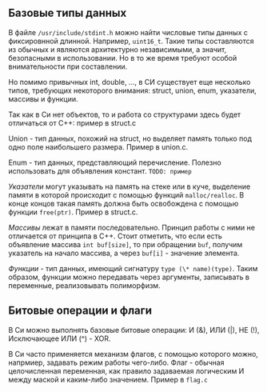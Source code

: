 ## Базовые типы данных

В файле `/usr/include/stdint.h` можно найти числовые типы данных с
фиксировнной длинной. Например, `uint16_t`. Такие типы составляются из
обычных и являются архитектурно независимыми, а значит, безопасными
в использовании. Но в то же время требуют особой внимательности при
составлении.

Но помимо привычных int, double, ..., в СИ существует еще несколько типов,
требующих некоторого внимания: struct, union, enum, указатели, массивы и
функции.

Так как в Си нет объектов, то и работа со структурами здесь будет отличаться
от C++: пример в struct.c

Union - тип данных, похожий на struct, но выделяет память только под одно
поле наибольшего размера. Пример в union.c.

Enum - тип данных, представляющий перечисление. Полезно использовать для
объявления констант. `TODO: пример`

_Указатели_ могут указывать на память на стеке или в куче, выделение памяти
в которой происходит с помощью функций `malloc/realloc`. В конце концов
такая память должна быть освобождена с помощью функции `free(ptr)`. Пример
в struct.c.

_Массивы_ лежат в памяти последовательно. Принцип работы с ними не отличается
от принципа в C++. Стоит отметить, что если есть объявление массива
`int buf[size]`, то при обращении `buf`, получим указатель на начало
массива, а через `buf[i]` - значение элемента.

_Функции_ - тип данных, имеющий сигнатуру `type (\* name)(type)`.
Таким образом, функции можно передавать через аргументы, записывать
в переменные, реализовывать полиморфизм.

## Битовые операции и флаги

В Си можно выполнять базовые битовые операции: И (&), ИЛИ (|), НЕ (!),
Исключающее ИЛИ (^) - XOR. 

В Си часто применяется механизм флагов, с помощью которого можно, напрмиер,
задавать режим работы чего-либо. Флаг - обычная целочисленная переменная,
как правило задаваемая логическим И между маской и каким-либо значением.
Пример в `flag.c`
